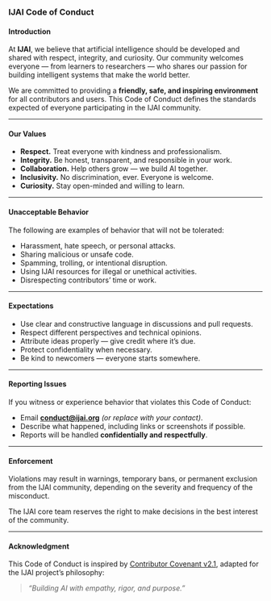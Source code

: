 ### IJAI Code of Conduct

#### Introduction

At **IJAI**, we believe that artificial intelligence should be developed and shared with respect, integrity, and curiosity.
Our community welcomes everyone — from learners to researchers — who shares our passion for building intelligent systems that make the world better.

We are committed to providing a **friendly, safe, and inspiring environment** for all contributors and users.
This Code of Conduct defines the standards expected of everyone participating in the IJAI community.

---

#### Our Values

* **Respect.** Treat everyone with kindness and professionalism.
* **Integrity.** Be honest, transparent, and responsible in your work.
* **Collaboration.** Help others grow — we build AI together.
* **Inclusivity.** No discrimination, ever. Everyone is welcome.
* **Curiosity.** Stay open-minded and willing to learn.

---

#### Unacceptable Behavior

The following are examples of behavior that will not be tolerated:

* Harassment, hate speech, or personal attacks.
* Sharing malicious or unsafe code.
* Spamming, trolling, or intentional disruption.
* Using IJAI resources for illegal or unethical activities.
* Disrespecting contributors’ time or work.

---

#### Expectations

* Use clear and constructive language in discussions and pull requests.
* Respect different perspectives and technical opinions.
* Attribute ideas properly — give credit where it’s due.
* Protect confidentiality when necessary.
* Be kind to newcomers — everyone starts somewhere.

---

#### Reporting Issues

If you witness or experience behavior that violates this Code of Conduct:

* Email **[conduct@ijai.org](mailto:conduct@ijai.org)** *(or replace with your contact)*.
* Describe what happened, including links or screenshots if possible.
* Reports will be handled **confidentially and respectfully**.

---

#### Enforcement

Violations may result in warnings, temporary bans, or permanent exclusion from the IJAI community, depending on the severity and frequency of the misconduct.

The IJAI core team reserves the right to make decisions in the best interest of the community.

---

#### Acknowledgment

This Code of Conduct is inspired by [Contributor Covenant v2.1](https://www.contributor-covenant.org/version/2/1/code_of_conduct/), adapted for the IJAI project’s philosophy:

> *“Building AI with empathy, rigor, and purpose.”*
